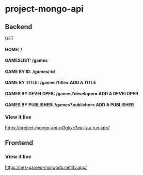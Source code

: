# project-mongo-api

## Backend

GET

#### HOME:                 /
#### GAMESLIST:            /games
#### GAME BY ID:           /games/:id
#### GAME BY TITLE:        /games?title= ADD A TITLE
#### GAMES BY DEVELOPER:   /games?developer= ADD A DEVELOPER
#### GAMES BY PUBLISHER:   /games?publisher= ADD A PUBLISHER

### View it live

https://project-mongo-api-pi3gkxc3ea-lz.a.run.app/


## Frontend

### View it live

https://nes-games-mongodb.netlify.app/
